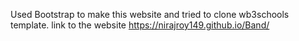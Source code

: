 Used Bootstrap to make this website and tried to clone wb3schools template.
link to the website https://nirajroy149.github.io/Band/
